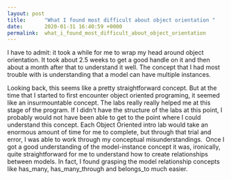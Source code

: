 ```yaml
---
layout: post
title:      "What I found most difficult about object orientation "
date:       2020-01-31 16:40:59 +0000
permalink:  what_i_found_most_difficult_about_object_orientation
---
```




I have to admit: it took a while for me to wrap my head around object orientation.  It took about 2.5 weeks to get a good handle on it and then about a month after that to understand it well. The concept that I had most trouble with is understanding that a model can have multiple instances. 

Looking back, this seems like a pretty straightforward concept. But at the time that I started to first encounter object oriented programing, it seemed like an insurmountable concept. The labs really really helped me at this stage of the program. If I didn't have the structure of the labs at this point, I probably would not have been able to get to the point where I could understand this concept. Each Object Oriented intro lab would take an enormous amount of time for me to complete, but through that trial and error, I was able to work through my conceptual misunderstandings. 
​
 Once I got a good understanding of the model-instance concept it was, ironically, quite straightforward for me to understand how to create relationships between models. In fact, I found grasping the model relationship concepts like  has_many, has_many_through and belongs_to much easier. 

